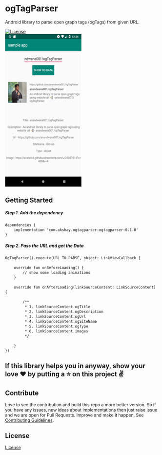 # ogTagParser
Android library to parse open graph tags (ogTags) from given URL.

[![License](https://img.shields.io/badge/License-Apache%202.0-blue.svg)](https://opensource.org/licenses/Apache-2.0)
<br>
<img src="https://raw.githubusercontent.com/anandwana001/ogTagParser/master/image/screenshot_og_tag_parser.png" width="250" height="500"/>

## Getting Started



##### Step 1. Add the dependency
```
dependencies {
    implementation 'com.akshay.ogtagparser:ogtagparser:0.1.0'
}
```

##### Step 2. Pass the URL and get the Data
```
OgTagParser().execute(URL_TO_PARSE, object: LinkViewCallback {

    override fun onBeforeLoading() {
        // show some loading animations
    }

    override fun onAfterLoading(linkSourceContent: LinkSourceContent) {

        /**
         * 1. linkSourceContent.ogTitle
         * 2. linkSourceContent.ogDescription
         * 3. linkSourceContent.ogUrl
         * 4. linkSourceContent.ogSiteName
         * 5. linkSourceContent.ogType
         * 6. linkSourceContent.images
         */

    }
})
```

## If this library helps you in anyway, show your love :heart: by putting a :star: on this project :v:

## Contribute
Love to see the contribution and build this repo a more better version. So if you have any issues, new ideas about implementations then just raise issue and we are open for Pull Requests. Improve and make it happen.
See [Contributing Guidelines](CONTRIBUTING.md).

## License
[License](LICENSE)
